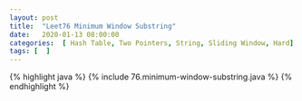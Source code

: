 ```yaml
---
layout: post
title:  "Leet76 Minimum Window Substring"
date:   2020-01-13 08:00:00
categories:  [ Hash Table, Two Pointers, String, Sliding Window, Hard]
tags: [  ]
---
```


{% highlight java %}
{% include 76.minimum-window-substring.java %}
{% endhighlight %}